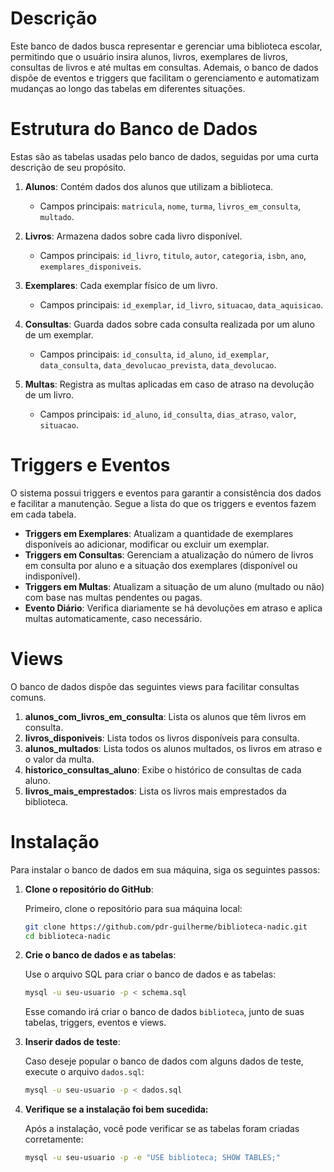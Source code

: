 # Descrição

Este banco de dados busca representar e gerenciar uma biblioteca escolar, permitindo que o usuário insira alunos, livros, exemplares de livros, consultas de livros e até multas em consultas. Ademais, o banco de dados dispõe de eventos e triggers que facilitam o gerenciamento e automatizam mudanças ao longo das tabelas em diferentes situações.

# Estrutura do Banco de Dados

Estas são as tabelas usadas pelo banco de dados, seguidas por uma curta descrição de seu propósito.

1. **Alunos**: Contém dados dos alunos que utilizam a biblioteca.

   - Campos principais: `matricula`, `nome`, `turma`, `livros_em_consulta`, `multado`.

2. **Livros**: Armazena dados sobre cada livro disponível.

   - Campos principais: `id_livro`, `titulo`, `autor`, `categoria`, `isbn`, `ano`, `exemplares_disponiveis`.

3. **Exemplares**: Cada exemplar físico de um livro.

   - Campos principais: `id_exemplar`, `id_livro`, `situacao`, `data_aquisicao`.

4. **Consultas**: Guarda dados sobre cada consulta realizada por um aluno de um exemplar.

   - Campos principais: `id_consulta`, `id_aluno`, `id_exemplar`, `data_consulta`, `data_devolucao_prevista`, `data_devolucao`.

5. **Multas**: Registra as multas aplicadas em caso de atraso na devolução de um livro.

   - Campos principais: `id_aluno`, `id_consulta`, `dias_atraso`, `valor`, `situacao`.

# Triggers e Eventos

O sistema possui triggers e eventos para garantir a consistência dos dados e facilitar a manutenção. Segue a lista do que os triggers e eventos fazem em cada tabela.

- **Triggers em Exemplares**: Atualizam a quantidade de exemplares disponíveis ao adicionar, modificar ou excluir um exemplar.
- **Triggers em Consultas**: Gerenciam a atualização do número de livros em consulta por aluno e a situação dos exemplares (disponível ou indisponível).
- **Triggers em Multas**: Atualizam a situação de um aluno (multado ou não) com base nas multas pendentes ou pagas.
- **Evento Diário**: Verifica diariamente se há devoluções em atraso e aplica multas automaticamente, caso necessário.

# Views

O banco de dados dispõe das seguintes views para facilitar consultas comuns.

1. **alunos_com_livros_em_consulta**: Lista os alunos que têm livros em consulta.
2. **livros_disponiveis**: Lista todos os livros disponíveis para consulta.
3. **alunos_multados**: Lista todos os alunos multados, os livros em atraso e o valor da multa.
4. **historico_consultas_aluno**: Exibe o histórico de consultas de cada aluno.
5. **livros_mais_emprestados**: Lista os livros mais emprestados da biblioteca.

# Instalação

Para instalar o banco de dados em sua máquina, siga os seguintes passos:

1. **Clone o repositório do GitHub**:

   Primeiro, clone o repositório para sua máquina local:

   ```bash
   git clone https://github.com/pdr-guilherme/biblioteca-nadic.git
   cd biblioteca-nadic
   ```

2. **Crie o banco de dados e as tabelas**:

   Use o arquivo SQL para criar o banco de dados e as tabelas:

   ```bash
   mysql -u seu-usuario -p < schema.sql
   ```

   Esse comando irá criar o banco de dados `biblioteca`, junto de suas tabelas, triggers, eventos e views.

3. **Inserir dados de teste**:

   Caso deseje popular o banco de dados com alguns dados de teste, execute o arquivo `dados.sql`:

   ```bash
   mysql -u seu-usuario -p < dados.sql
   ```

4. **Verifique se a instalação foi bem sucedida:**

   Após a instalação, você pode verificar se as tabelas foram criadas corretamente:

   ```bash
   mysql -u seu-usuario -p -e "USE biblioteca; SHOW TABLES;"
   ```
